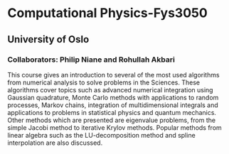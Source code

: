 # Computational Physics-Fys3050
## University of Oslo
### Collaborators: Philip Niane and Rohullah Akbari

This course gives an introduction to several of the most used algorithms from numerical analysis to solve problems in the Sciences. 
These algorithms cover topics such as advanced numerical integration using Gaussian quadrature, Monte Carlo methods with applications to random processes, Markov chains, integration of multidimensional integrals and applications to problems in statistical physics and quantum mechanics. Other methods which are presented are eigenvalue problems, from the simple Jacobi method to iterative Krylov methods. Popular methods from linear algebra such as the LU-decomposition method and spline interpolation are also discussed. 
